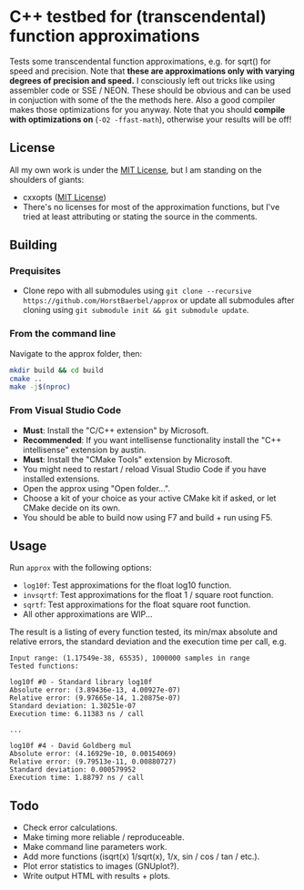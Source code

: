 # C++ testbed for (transcendental) function approximations

Tests some transcendental function approximations, e.g. for sqrt() for speed and precision. Note that **these are approximations only with varying degrees of precision and speed.** I consciously left out tricks like using assembler code or SSE / NEON. These should be obvious and can be used in conjuction with some of the the methods here. Also a good compiler makes those optimizations for you anyway. Note that you should **compile with optimizations on** (```-O2 -ffast-math```), otherwise your results will be off!

## License

All my own work is under the [MIT License](LICENSE), but I am standing on the shoulders of giants:

* cxxopts ([MIT License](./cxxopts/LICENSE))
* There's no licenses for most of the approximation functions, but I've tried at least attributing or stating the source in the comments.

## Building

### Prequisites

* Clone repo with all submodules using ```git clone --recursive https://github.com/HorstBaerbel/approx``` or update all submodules after cloning using ```git submodule init && git submodule update```.

### From the command line

Navigate to the approx folder, then:

```sh
mkdir build && cd build
cmake ..
make -j$(nproc)
```

### From Visual Studio Code

* **Must**: Install the "C/C++ extension" by Microsoft.
* **Recommended**: If you want intellisense functionality install the "C++ intellisense" extension by austin.
* **Must**: Install the "CMake Tools" extension by Microsoft.
* You might need to restart / reload Visual Studio Code if you have installed extensions.
* Open the approx using "Open folder...".
* Choose a kit of your choice as your active CMake kit if asked, or let CMake decide on its own.
* You should be able to build now using F7 and build + run using F5.

## Usage

Run ```approx``` with the following options:

* ```log10f```: Test approximations for the float log10 function.
* ```invsqrtf```: Test approximations for the float 1 / square root function.
* ```sqrtf```: Test approximations for the float square root function.
* All other approximations are WIP...

The result is a listing of every function tested, its min/max absolute and relative errors, the standard deviation and the execution time per call, e.g.

```
Input range: (1.17549e-38, 65535), 1000000 samples in range
Tested functions:

log10f #0 - Standard library log10f
Absolute error: (3.89436e-13, 4.00927e-07)
Relative error: (9.97665e-14, 1.20875e-07)
Standard deviation: 1.30251e-07
Execution time: 6.11383 ns / call

...

log10f #4 - David Goldberg mul
Absolute error: (4.16929e-10, 0.00154069)
Relative error: (9.79513e-11, 0.00880727)
Standard deviation: 0.000579952
Execution time: 1.88797 ns / call
```

## Todo

* Check error calculations.
* Make timing more reliable / reproduceable.
* Make command line parameters work.
* Add more functions (isqrt(x) 1/sqrt(x), 1/x, sin / cos / tan / etc.).
* Plot error statistics to images (GNUplot?).
* Write output HTML with results + plots.
